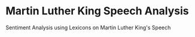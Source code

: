 # Martin Luther King Speech Analysis 
Sentiment Analysis using Lexicons on Martin Luther King's Speech
